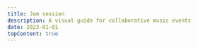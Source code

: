 ```yaml
---
title: Jam session
description: A visual guide for collaborative music events
date: 2023-01-01
topContent: true
---
```



<client-only>
  <jam-session />
</client-only>
